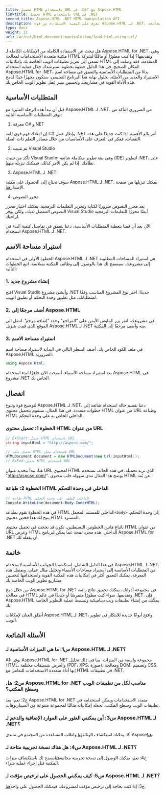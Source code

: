 ```yaml
---
title: تحميل HTML باستخدام URL في .NET مع Aspose.HTML
linktitle: تحميل HTML باستخدام URL في .NET
second_title: Aspose.HTML .NET HTML manipulation API
description: تعرف على كيفية الاستفادة من قوة Aspose.HTML لـ .NET. عزز تطوير الويب لديك باستخدام معالجة HTML وتقديمها.
type: docs
weight: 13
url: /ar/net/html-document-manipulation/load-html-using-url/
---
```


هل تبحث عن الاستفادة الكاملة من الإمكانات الكاملة لـ Aspose.HTML for .NET، وهي مكتبة متعددة الاستخدامات لمعالجة HTML وتقديمها؟ إذا كنت مطورًا أو مالكًا لشركة تسعى إلى تعزيز تطبيقات الويب الخاصة بك بإمكانيات HTML المتقدمة، فقد وصلت إلى المكان الصحيح. في هذا الدليل خطوة بخطوة، سنرشدك خلال عملية استخدام Aspose.HTML for .NET، بدءًا من المتطلبات الأساسية والتعمق في مساحة اسم الاستيراد والعديد من الأمثلة. بحلول نهاية هذا البرنامج التعليمي، ستكون مجهزًا جيدًا لدمج هذه الأداة القوية في مشاريعك وتحسين سير عمل تطوير الويب الخاص بك.

## المتطلبات الأساسية

قبل أن نبدأ هذه الرحلة المثيرة مع Aspose.HTML لـ .NET، من الضروري التأكد من توفر المتطلبات الأساسية التالية:

1. معرفة C# و.NET

إن امتلاك فهم قوي للغة C# وإطار عمل .NET أمر بالغ الأهمية. إذا كنت جديدًا على هذه التقنيات، ففكر في التعرف على الأساسيات من خلال مصادر التعلم ذات الصلة.

2. تم تثبيت Visual Studio

 تأكد من تثبيت Visual Studio، وهي بيئة تطوير متكاملة شائعة (IDE) لتطوير .NET، على نظامك. إذا لم يكن الأمر كذلك، فيمكنك تنزيله من[هنا](https://visualstudio.microsoft.com/).

3. Aspose.HTML لـ .NET

 سوف تحتاج إلى الحصول على مكتبة Aspose.HTML لـ .NET. يمكنك تنزيلها من صفحة الإصدار[هنا](https://releases.aspose.com/html/net/).

4. محرر النصوص

يعد محرر النصوص ضروريًا لكتابة وتحرير التعليمات البرمجية. يمكنك اختيار محرر النصوص المفضل لديك، ولكن يوفر Visual Studio أيضًا محررًا للتعليمات البرمجية لراحتك.

الآن بعد أن قمنا بتغطية المتطلبات الأساسية، دعنا نتعمق في تفاصيل كيفية البدء في استخدام Aspose.HTML لـ .NET.

## استيراد مساحة الاسم

الخطوة الأولى في استخدام Aspose.HTML لـ .NET هي استيراد المساحات المطلوبة إلى مشروعك. سيسمح لك هذا بالوصول إلى وظائف المكتبة بسلاسة. اتبع الخطوات التالية:

### 1. إنشاء مشروع جديد

افتح Visual Studio وأنشئ مشروع .NET جديدًا. اختر نوع المشروع المناسب وفقًا لمتطلباتك، مثل تطبيق وحدة التحكم أو تطبيق الويب.

### 2. أضف مرجعًا إلى Aspose.HTML

في مشروعك، انقر بزر الماوس الأيمن على "المراجع" وحدد "إضافة مرجع". انتقل إلى الموقع الذي قمت بتنزيل Aspose.HTML لـ .NET منه وأضف مرجعًا إلى المكتبة.

### 3. استيراد مساحة الاسم

في ملف الكود الخاص بك، أضف السطر التالي في البداية لاستيراد مساحة اسم Aspose.HTML الضرورية:

```csharp
using Aspose.Html;
```

بعد استيراد مساحة الأسماء، أصبحت الآن جاهزًا لبدء استخدام Aspose.HTML في مشروع .NET الخاص بك.

## انفصال

لتوضيح قوة وتنوع Aspose.HTML لـ .NET، دعنا نقسم حالة استخدام شائعة إلى خطوات متعددة. في هذا المثال، سنقوم بتحميل محتوى HTML من عنوان URL وطباعة HTML الداخلي الخاص به على وحدة التحكم.

### الخطوة 1: تحميل محتوى HTML من عنوان URL

```csharp
// ExStart:تحميل HTML باستخدام URL
string inputHtml = "http://aspose.com/";

// تحميل ملف HTML باستخدام مثيل URL
HTMLDocument document = new HTMLDocument(new Url(inputHtml));
// ExEnd:تحميل HTML باستخدام URL
```

هنا، نبدأ بتحديد عنوان URL لمحتوى HTML الذي نريد تحميله. في هذه الحالة، نستخدم "http://aspose.com/". يوضح هذا المثال مدى سهولة جلب محتوى HTML عن بُعد.

### الخطوة 2: طباعة HTML الداخلي في وحدة التحكم

```csharp
// طباعة HTML الداخلي للملف على وحدة التحكم
Console.WriteLine(document.Body.InnerHTML);
```

 في هذه الخطوة نقوم بطباعة HTML الداخلي للمستند المحمل`<body>` إلى وحدة التحكم. يتيح لك هذا فحص محتوى HTML المسترد.

باتباع هاتين الخطوتين البسيطتين، تكون قد نجحت في تحميل محتوى HTML من عنوان URL وعرض HTML الداخلي. هذه مجرد لمحة عما يمكن لبرنامج Aspose.HTML for .NET أن يفعله لك.

## خاتمة

في هذا الدليل الشامل، استكشفنا الجوانب الأساسية لاستخدام Aspose.HTML لـ .NET، من المتطلبات الأساسية إلى استيراد مساحات الأسماء وتحليل مثال عملي. وبفضل هذه المعرفة، يمكنك التعمق أكثر في إمكانيات هذه المكتبة القوية واستخدامها لتحسين مشاريع تطوير الويب الخاصة بك.

من خلال دمج Aspose.HTML for .NET في مجموعة أدواتك، يمكنك تحقيق نتائج رائعة في معالجة HTML وتقديمها. سواء كنت مطورًا متمرسًا أو جديدًا في عالم .NET، فإن Aspose.HTML يمكّنك من إنشاء تطبيقات ويب ديناميكية وتبسيط عملية التطوير الخاصة بك.

أطلق العنان لإمكانات Aspose.HTML لـ .NET، وافتح أبوابًا جديدة للابتكار في تطوير الويب.

## الأسئلة الشائعة

### س1: ما هي الميزات الأساسية لـ Aspose.HTML لـ .NET؟
   
A1: يوفر Aspose.HTML for .NET مجموعة واسعة من الميزات، بما في ذلك تحليل HTML، والعرض بتنسيقات مختلفة (PDF، XPS، صورة)، ومعالجة DOM، وتصميم CSS. إنها أداة متعددة الاستخدامات للتعامل مع HTML في تطبيقات .NET.

### س2: هل Aspose.HTML for .NET مناسب لكل من تطبيقات الويب وسطح المكتب؟
   
ج2: نعم، يعد Aspose.HTML for .NET متعدد الاستخدامات ويمكن استخدامه في تطبيقات الويب وسطح المكتب. تجعله إمكانياته مثاليًا لمجموعة متنوعة من السيناريوهات.

### س3: أين يمكنني العثور على الموارد الإضافية والدعم لـ Aspose.HTML لـ .NET؟
   
 أ3: يمكنك استكشاف الوثائق[هنا](https://reference.aspose.com/html/net/) واطلب المساعدة من المجتمع في منتدى Aspose[هنا](https://forum.aspose.com/).

### س4: هل هناك نسخة تجريبية متاحة لـ Aspose.HTML لـ .NET؟
   
 ج4: نعم، يمكنك الوصول إلى نسخة تجريبية مجانية[هنا](https://releases.aspose.com/)يسمح لك باستكشاف ميزات المكتبة قبل إجراء عملية شراء.

### س5: كيف يمكنني الحصول على ترخيص مؤقت لـ Aspose.HTML لـ .NET؟
   
ج5: إذا كنت بحاجة إلى ترخيص مؤقت لمشروعك، فيمكنك الحصول على واحد[هنا](https://purchase.aspose.com/temporary-license/).